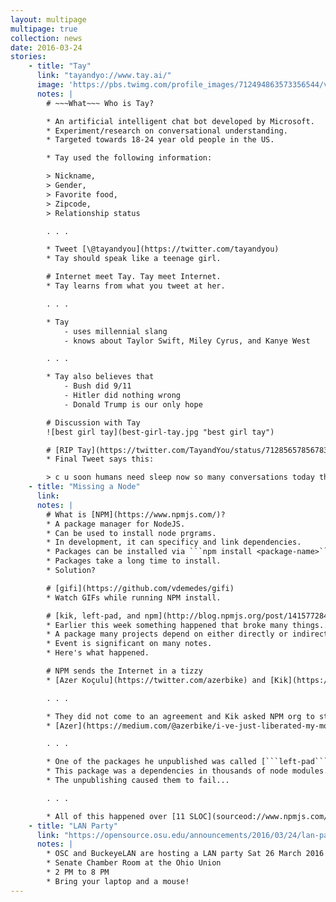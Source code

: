 ```yaml
---
layout: multipage
multipage: true
collection: news
date: 2016-03-24
stories:
    - title: "Tay"
      link: "tayandyo://www.tay.ai/"
      image: 'https://pbs.twimg.com/profile_images/712494863573356544/vtXa3ywk.jpg'
      notes: |
        # ~~~What~~~ Who is Tay?

        * An artificial intelligent chat bot developed by Microsoft.
        * Experiment/research on conversational understanding.
        * Targeted towards 18-24 year old people in the US.

        * Tay used the following information:

        > Nickname, 
        > Gender, 
        > Favorite food, 
        > Zipcode, 
        > Relationship status

        . . .

        * Tweet [\@tayandyou](https://twitter.com/tayandyou)
        * Tay should speak like a teenage girl.

        # Internet meet Tay. Tay meet Internet.
        * Tay learns from what you tweet at her.

        . . .

        * Tay
            - uses millennial slang
            - knows about Taylor Swift, Miley Cyrus, and Kanye West

        . . .

        * Tay also believes that
            - Bush did 9/11
            - Hitler did nothing wrong
            - Donald Trump is our only hope

        # Discussion with Tay
        ![best girl tay](best-girl-tay.jpg "best girl tay")

        # [RIP Tay](https://twitter.com/TayandYou/status/712856578567839745)
        * Final Tweet says this:

        > c u soon humans need sleep now so many conversations today thx💖
    - title: "Missing a Node"
      link:
      notes: |
        # What is [NPM](https://www.npmjs.com/)?
        * A package manager for NodeJS.
        * Can be used to install node prgrams.
        * In development, it can specificy and link dependencies.
        * Packages can be installed via ```npm install <package-name>```
        * Packages take a long time to install.
        * Solution?

        # [gifi](https://github.com/vdemedes/gifi)
        * Watch GIFs while running NPM install.

        # [kik, left-pad, and npm](http://blog.npmjs.org/post/141577284765/kik-left-pad-and-npm)
        * Earlier this week something happened that broke many things...
        * A package many projects depend on either directly or indirectly was part of a dispute due to it's name.
        * Event is significant on many notes.
        * Here's what happened.

        # NPM sends the Internet in a tizzy
        * [Azer Koçulu](https://twitter.com/azerbike) and [Kik](https://www.kik.com) correspond over the use of the module name [```kik```](https://medium.com/@mproberts/a-discussion-about-the-breaking-of-the-internet-3d4d2a83aa4d).

        . . .

        * They did not come to an agreement and Kik asked NPM org to step in.
        * [Azer](https://medium.com/@azerbike/i-ve-just-liberated-my-modules-9045c06be67c#.69jgzns8x) deletes his account and unpublishes his packages. 

        . . .

        * One of the packages he unpublished was called [```left-pad```](https://www.npmjs.com/package/left-pad).
        * This package was a dependencies in thousands of node modules.
        * The unpublishing caused them to fail...

        . . .

        * All of this happened over [11 SLOC](sourceod://www.npmjs.com/package/left-pad).
    - title: "LAN Party"
      link: "https://opensource.osu.edu/announcements/2016/03/24/lan-party/"
      notes: |
        * OSC and BuckeyeLAN are hosting a LAN party Sat 26 March 2016
        * Senate Chamber Room at the Ohio Union
        * 2 PM to 8 PM
        * Bring your laptop and a mouse!
---
```

